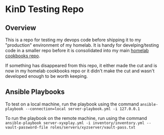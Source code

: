 # KinD Testing Repo

## Overview

This is a repo for testing my devops code before shipping it to my "production" environment of my homelab. It is handy for develping/testing code in a smaller repo before it is consolidated into my main [homelab cookbooks repo](https://github.com/spicyFajitas/cookbooks).

If something has disappeared from this repo, it either made the cut and is now in my homelab cookbooks repo or it didn't make the cut and wasn't developed enough to be worth keeping.

## Ansible Playbooks

To test on a local machine, run the playbook using the command `ansible-playbook --connection=local server-playbook.yml -i 127.0.0.1`

To run the playbook on the remote machine, run using the command `ansible-playbook server-xyxplay.yml -i inventory/inventory.yml --vault-password-file roles/servers/xyzserver/vault-pass.txt`
